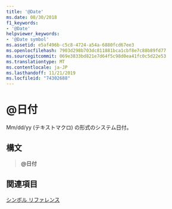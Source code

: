 ```yaml
---
title: '@Date'
ms.date: 08/30/2018
f1_keywords:
- '@Date'
helpviewer_keywords:
- '@Date symbol'
ms.assetid: e5af496b-c5c8-4724-a54a-6880fcd67ee3
ms.openlocfilehash: 7903d298b703dc811881bca1cbf8e7c88b89fd77
ms.sourcegitcommit: 069e3833bd821e7d64f5c98d0ea41fc0c5d22e53
ms.translationtype: MT
ms.contentlocale: ja-JP
ms.lasthandoff: 11/21/2019
ms.locfileid: "74302688"
---
```

# <a name="date"></a>\@日付

Mm/dd/yy (テキストマクロ) の形式のシステム日付。

## <a name="syntax"></a>構文

> **\@日付**

## <a name="see-also"></a>関連項目

[シンボル リファレンス](../../assembler/masm/symbols-reference.md)
